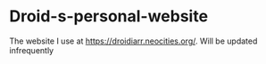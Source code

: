 # Droid-s-personal-website
The website I use at https://droidiarr.neocities.org/. Will be updated infrequently
